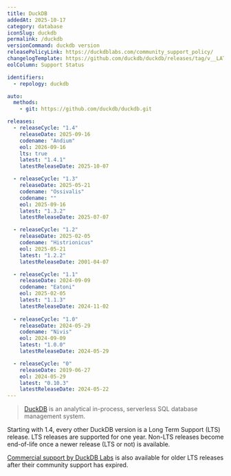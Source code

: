 ```yaml
---
title: DuckDB
addedAt: 2025-10-17
category: database
iconSlug: duckdb
permalink: /duckdb
versionCommand: duckdb version
releasePolicyLink: https://duckdblabs.com/community_support_policy/
changelogTemplate: https://github.com/duckdb/duckdb/releases/tag/v__LATEST__
eolColumn: Support Status

identifiers:
  - repology: duckdb

auto:
  methods:
    - git: https://github.com/duckdb/duckdb.git

releases:
  - releaseCycle: "1.4"
    releaseDate: 2025-09-16
    codename: "Andium"
    eol: 2026-09-16
    lts: true
    latest: "1.4.1"
    latestReleaseDate: 2025-10-07

  - releaseCycle: "1.3"
    releaseDate: 2025-05-21
    codename: "Ossivalis"
    codename: ""
    eol: 2025-09-16
    latest: "1.3.2"
    latestReleaseDate: 2025-07-07

  - releaseCycle: "1.2"
    releaseDate: 2025-02-05
    codename: "Histrionicus"
    eol: 2025-05-21
    latest: "1.2.2"
    latestReleaseDate: 2001-04-07

  - releaseCycle: "1.1"
    releaseDate: 2024-09-09
    codename: "Eatoni"
    eol: 2025-02-05
    latest: "1.1.3"
    latestReleaseDate: 2024-11-02 
    
  - releaseCycle: "1.0"
    releaseDate: 2024-05-29
    codename: "Nivis"
    eol: 2024-09-09
    latest: "1.0.0"
    latestReleaseDate: 2024-05-29 

  - releaseCycle: "0"
    releaseDate: 2019-06-27
    eol: 2024-05-29
    latest: "0.10.3"
    latestReleaseDate: 2024-05-22
---
```


> [DuckDB](https://duckdb.org/) is an analytical in-process, serverless SQL database management system.

Starting with 1.4, every other DuckDB version is a Long Term Support (LTS) release.
LTS releases are supported for one year.
Non-LTS releases become end-of-life once a newer release (LTS or not) is available.

[Commercial support by DuckDB Labs](https://duckdblabs.com/) is also available for older LTS releases after their community support has expired.

